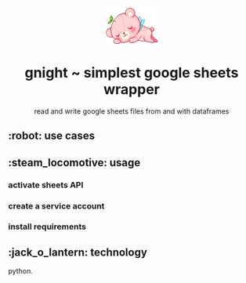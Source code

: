 <body>
  <div align="center">
    <img src="https://github.com/yuki-shi/gnight/blob/main/assets/picmix.com_2400899.gif">
    <h1>gnight ~ simplest google sheets wrapper</h1>
    <p>read and write google sheets files from and with dataframes</p>
  </div>
  <h2>:robot: use cases</h2>
  <h2>:steam_locomotive: usage</h2>
  <h3>activate sheets API</h3>
  <h3>create a service account</h3>
  <h3>install requirements</h3>
  <h2>:jack_o_lantern: technology</h2>
  python.
</body>
